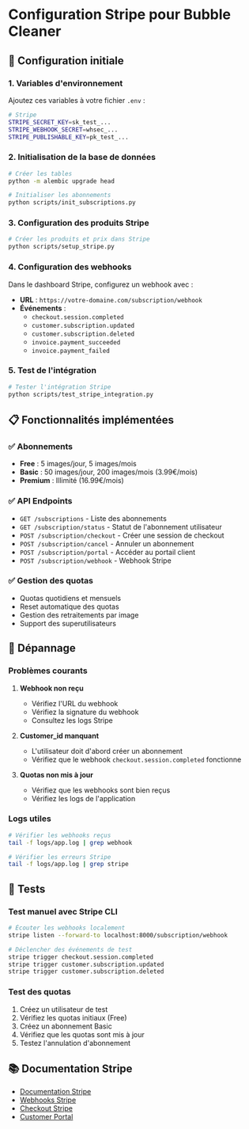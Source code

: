 # Configuration Stripe pour Bubble Cleaner

## 🚀 Configuration initiale

### 1. Variables d'environnement

Ajoutez ces variables à votre fichier `.env` :

```bash
# Stripe
STRIPE_SECRET_KEY=sk_test_...
STRIPE_WEBHOOK_SECRET=whsec_...
STRIPE_PUBLISHABLE_KEY=pk_test_...
```

### 2. Initialisation de la base de données

```bash
# Créer les tables
python -m alembic upgrade head

# Initialiser les abonnements
python scripts/init_subscriptions.py
```

### 3. Configuration des produits Stripe

```bash
# Créer les produits et prix dans Stripe
python scripts/setup_stripe.py
```

### 4. Configuration des webhooks

Dans le dashboard Stripe, configurez un webhook avec :
- **URL** : `https://votre-domaine.com/subscription/webhook`
- **Événements** :
  - `checkout.session.completed`
  - `customer.subscription.updated`
  - `customer.subscription.deleted`
  - `invoice.payment_succeeded`
  - `invoice.payment_failed`

### 5. Test de l'intégration

```bash
# Tester l'intégration Stripe
python scripts/test_stripe_integration.py
```

## 📋 Fonctionnalités implémentées

### ✅ Abonnements
- **Free** : 5 images/jour, 5 images/mois
- **Basic** : 50 images/jour, 200 images/mois (3.99€/mois)
- **Premium** : Illimité (16.99€/mois)

### ✅ API Endpoints
- `GET /subscriptions` - Liste des abonnements
- `GET /subscription/status` - Statut de l'abonnement utilisateur
- `POST /subscription/checkout` - Créer une session de checkout
- `POST /subscription/cancel` - Annuler un abonnement
- `POST /subscription/portal` - Accéder au portail client
- `POST /subscription/webhook` - Webhook Stripe

### ✅ Gestion des quotas
- Quotas quotidiens et mensuels
- Reset automatique des quotas
- Gestion des retraitements par image
- Support des superutilisateurs

## 🔧 Dépannage

### Problèmes courants

1. **Webhook non reçu**
   - Vérifiez l'URL du webhook
   - Vérifiez la signature du webhook
   - Consultez les logs Stripe

2. **Customer_id manquant**
   - L'utilisateur doit d'abord créer un abonnement
   - Vérifiez que le webhook `checkout.session.completed` fonctionne

3. **Quotas non mis à jour**
   - Vérifiez que les webhooks sont bien reçus
   - Vérifiez les logs de l'application

### Logs utiles

```bash
# Vérifier les webhooks reçus
tail -f logs/app.log | grep webhook

# Vérifier les erreurs Stripe
tail -f logs/app.log | grep stripe
```

## 🧪 Tests

### Test manuel avec Stripe CLI

```bash
# Écouter les webhooks localement
stripe listen --forward-to localhost:8000/subscription/webhook

# Déclencher des événements de test
stripe trigger checkout.session.completed
stripe trigger customer.subscription.updated
stripe trigger customer.subscription.deleted
```

### Test des quotas

1. Créez un utilisateur de test
2. Vérifiez les quotas initiaux (Free)
3. Créez un abonnement Basic
4. Vérifiez que les quotas sont mis à jour
5. Testez l'annulation d'abonnement

## 📚 Documentation Stripe

- [Documentation Stripe](https://stripe.com/docs)
- [Webhooks Stripe](https://stripe.com/docs/webhooks)
- [Checkout Stripe](https://stripe.com/docs/checkout)
- [Customer Portal](https://stripe.com/docs/billing/subscriptions/customer-portal)
